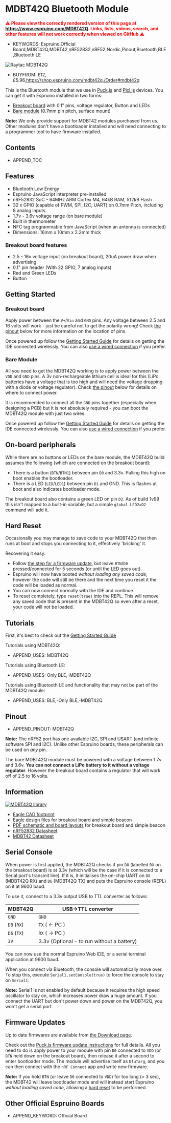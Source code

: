<!--- Copyright (c) 2018 Gordon Williams, Pur3 Ltd. See the file LICENSE for copying permission. -->
MDBT42Q Bluetooth Module
========================

<span style="color:red">:warning: **Please view the correctly rendered version of this page at https://www.espruino.com/MDBT42Q. Links, lists, videos, search, and other features will not work correctly when viewed on GitHub** :warning:</span>

* KEYWORDS: Espruino,Official Board,MDBT42Q,MDBT42,nRF52832,nRF52,Nordic,Pinout,Bluetooth,BLE,Bluetooth LE

![Raytac MDBT42Q](MDBT42Q/board.jpg)

* BUYFROM: £12,£5.96,https://shop.espruino.com/mdbt42q,/Order#mdbt42q

This is the Bluetooth module that we use in [Puck.js](/Puck.js) and [Pixl.js](/Pixl.js)
devices. You can get it with Espruino installed in two forms:

* [Breakout board](https://shop.espruino.com/mdbt42q-breakout) with 0.1" pins, voltage regulator, Button and LEDs
* [Bare module](https://shop.espruino.com/mdbt42q-module) (0.7mm pin pitch, surface mount)

**Note:** We only provide support for MDBT42 modules purchased from us. Other
modules don't have a bootloader installed and will need connecting to a programmer
tool to have firmware installed.

Contents
--------

* APPEND_TOC

Features
--------

* Bluetooth Low Energy
* Espruino JavaScript interpreter pre-installed
* nRF52832 SoC - 64MHz ARM Cortex M4, 64kB RAM, 512kB Flash
* 32 x GPIO (capable of PWM, SPI, I2C, UART) on 0.7mm Pitch, including 8 analog inputs
* 1.7v - 3.6v voltage range (on bare module)
* Built in thermometer
* NFC tag programmable from JavaScript (when an antenna is connected)
* Dimensions: 16mm x 10mm x 2.2mm thick

### Breakout board features

* 2.5 - 16v voltage input (on breakout board), 20uA power draw when advertising
* 0.1" pin header (With 22 GPIO, 7 analog inputs)
* Red and Green LEDs
* Button


Getting Started
----------------

### Breakout board

Apply power between the `V+`/`Vin` and `GND` pins. Any voltage between 2.5 and 16 volts
will work - just be careful not to get the polarity wrong! Check [the pinout](#pinout) below
for more information on the location of pins.

Once powered up follow the [Getting Started Guide](/Quick+Start+BLE#mdbt42q) for details
on getting the IDE connected wirelessly. You can also [use a wired connection](#serial-console)
if you prefer.

### Bare Module

All you need to get the MDBT42Q working is to apply power between the `VDD` and
`GND` pins. A 3v non-rechargeable lithium cell is ideal for this (LiPo batteries
have a voltage that is too high and will need the voltage dropping with a diode
or voltage regulator). Check [the pinout](#pinout) below for details on where to
 connect power.

It is recommended to connect all the `GND` pins together (especially when
designing a PCB) but it is not absolutely required - you can boot the
MDBT42Q module with just two wires.

Once powered up follow the [Getting Started Guide](/Quick+Start+BLE#mdbt42q) for details
on getting the IDE connected wirelessly. You can also [use a wired connection](#serial-console)
if you prefer.


On-board peripherals
--------------------

While there are no buttons or LEDs on the bare module, the MDBT42Q build assumes
the following (which are connected on the breakout board):

* There is a button (`BTN`/`BTN1`) between pin `D0` and 3.3v. Pulling this high on boot
enables the bootloader.
* There is a LED (`LED`/`LED1`) between pin `D1` and GND. This is flashes at
boot and also indicates bootloader mode.

The breakout board also contains a green LED on pin `D2`. As of build 1v99 this
isn't mapped to a built-in variable, but a simple `global.LED2=D2` command will add it.


Hard Reset
----------

Occasionally you may manage to save code to your MDBT42Q that then
runs at boot and stops you connecting to it, effectively 'bricking' it.

Recovering it easy:

* Follow [the step for a firmware update](#firmware-updates), but leave `BTN`/`D0` pressed/connected for 5 seconds (or until the LED goes out).
* Espruino will now have booted *without loading any saved code*, however the
code will still be there and the next time you reset it the code will be loaded
as normal.
* You can now connect normally with the IDE and continue.
* To reset completely, type `reset(true)` into the REPL. This will remove any saved code that is present in the MDBT42Q so even after a reset, your code will not be loaded.


Tutorials
--------

First, it's best to check out the [Getting Started Guide](/Quick+Start+BLE#mdbt42q)

Tutorials using MDBT42Q:

* APPEND_USES: MDBT42Q

Tutorials using Bluetooth LE:

* APPEND_USES: Only BLE,-MDBT42Q

Tutorials using Bluetooth LE and functionality that may not be part of the MDBT42Q module:

* APPEND_USES: BLE,-Only BLE,-MDBT42Q



Pinout
--------

* APPEND_PINOUT: MDBT42Q

**Note:** The nRF52 port has one available I2C, SPI and USART (and infinite software SPI and I2C).
Unlike other Espruino boards, these peripherals can be used on *any* pin.

The bare MDBT42Q module must be powered with a voltage between 1.7v and 3.6v. **You can
not connect a LiPo battery to it without a voltage regulator**. However the breakout board
contains a regulator that will work off of 2.5 to 16 volts.


Information
-----------

[![MDBT42Q library](MDBT42Q/lbr.png)](https://raw.githubusercontent.com/espruino/EspruinoBoard/master/MDBT42/mdbt42.lbr)

* [Eagle CAD footprint](https://raw.githubusercontent.com/espruino/EspruinoBoard/master/MDBT42/mdbt42.lbr)
* [Eagle design files](https://github.com/espruino/EspruinoBoard/tree/master/MDBT42/eagle) for breakout board and simple beacon
* [PDF schematic and board layouts](https://github.com/espruino/EspruinoBoard/tree/master/MDBT42/pdf) for breakout board and simple beacon
* [nRF52832 Datasheet](/datasheets/nRF52832_PS_v1.0.pdf)
* [MDBT42 Datasheet](/datasheets/MDBT42Q-E.pdf)


Serial Console
---------------

When power is first applied, the MDBT42Q checks if pin `D8` (labelled `RX` on the breakout board) is at 3.3v (which will be the
case if it is connected to a Serial port's transmit line). If it is, it initialises
the on-chip UART on `D8` (MDBT42Q RX) and `D6` (MDBT42Q TX) and puts the Espruino
console (REPL) on it at 9600 baud.

To use it, connect to a 3.3v output USB to TTL converter as follows:

| MDBT42Q     | USB->TTL converter |
|-------------|--------------------|
| `GND`       | `GND`                |
| `D8` (`RX`) | `TX` ( <- PC )       |
| `D6` (`TX`) | `RX` ( -> PC )       |
| `3V`        | 3.3v (Optional - to run without a battery) |

You can now use the normal Espruino Web IDE, or a serial terminal application at 9600 baud.

When you connect via Bluetooth, the console will automatically move over. To
stop this, execute `Serial1.setConsole(true)` to force the console to stay on
`Serial1`.

**Note:** Serial1 is not enabled by default because it requires the high speed
oscillator to stay on, which increases power draw a huge amount. If you connect
the UART but don't power down and power on the MDBT42Q, you won't get a serial port.


Firmware Updates
-----------------

Up to date firmwares are available from [the Download page](/Download#mdbt42q).

Check out the [Puck.js firmware update instructions](/Puck.js#firmware-updates)
for full details. All you need to do is apply power to your module with
pin `D0` connected to `VDD` (or `BTN` held down on the breakout board), then
release it after a second to enter bootloader mode. The module will advertise
itself as `DfuTarg`, and you can then connect with the `nRF Connect` app and
write new firmware.

**Note:** If you hold `BTN` (or leave `D0` connected to `VDD`) for too long (> 3 sec),
the MDBT42 will leave bootloader mode and will instead start Espruino *without loading
saved code*, allowing a [hard reset](#hard-reset) to be performed.


Other Official Espruino Boards
------------------------------

* APPEND_KEYWORD: Official Board
